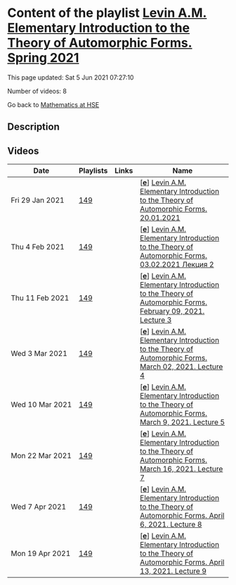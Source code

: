 # Content of the playlist [Levin A.M. Elementary Introduction to the Theory of Automorphic Forms. Spring 2021](https://youtube.com/playlist?list=PLq3E5oubNNoB2UT0AozTqswFOgpLqEy9-)

This page updated: Sat 5 Jun 2021 07:27:10

Number of videos: 8

Go back to [Mathematics at HSE](./README.md)

## Description



## Videos

|Date|Playlists|Links|Name|
|---|---|---|---|
| Fri&nbsp;29&nbsp;Jan&nbsp;2021 | [149](./playlists/149.md "Levin A.M. Elementary Introduction to the Theory of Automorphic Forms. Spring 2021") |  | [[**e**](https://studio.youtube.com/video/Ik_21HMVyWw/edit)] [Levin A.M. Elementary Introduction to the Theory of Automorphic Forms. 20.01.2021](https://youtube.com/watch?v=Ik_21HMVyWw&list=PLq3E5oubNNoB2UT0AozTqswFOgpLqEy9- "") |
| Thu&nbsp;4&nbsp;Feb&nbsp;2021 | [149](./playlists/149.md "Levin A.M. Elementary Introduction to the Theory of Automorphic Forms. Spring 2021") |  | [[**e**](https://studio.youtube.com/video/6QF1emwt5a0/edit)] [Levin A.M. Elementary Introduction to the Theory of Automorphic Forms. 03.02.2021 Лекция 2](https://youtube.com/watch?v=6QF1emwt5a0&list=PLq3E5oubNNoB2UT0AozTqswFOgpLqEy9- "") |
| Thu&nbsp;11&nbsp;Feb&nbsp;2021 | [149](./playlists/149.md "Levin A.M. Elementary Introduction to the Theory of Automorphic Forms. Spring 2021") |  | [[**e**](https://studio.youtube.com/video/JAQ2-u285KY/edit)] [Levin A.M. Elementary Introduction to the Theory of Automorphic Forms. February 09, 2021. Lecture 3](https://youtube.com/watch?v=JAQ2-u285KY&list=PLq3E5oubNNoB2UT0AozTqswFOgpLqEy9- "") |
| Wed&nbsp;3&nbsp;Mar&nbsp;2021 | [149](./playlists/149.md "Levin A.M. Elementary Introduction to the Theory of Automorphic Forms. Spring 2021") |  | [[**e**](https://studio.youtube.com/video/VLjLk92Teto/edit)] [Levin A.M. Elementary Introduction to the Theory of Automorphic Forms. March 02, 2021. Lecture 4](https://youtube.com/watch?v=VLjLk92Teto&list=PLq3E5oubNNoB2UT0AozTqswFOgpLqEy9- "") |
| Wed&nbsp;10&nbsp;Mar&nbsp;2021 | [149](./playlists/149.md "Levin A.M. Elementary Introduction to the Theory of Automorphic Forms. Spring 2021") |  | [[**e**](https://studio.youtube.com/video/PTQj3jak-dI/edit)] [Levin A.M. Elementary Introduction to the Theory of Automorphic Forms. March 9, 2021. Lecture 5](https://youtube.com/watch?v=PTQj3jak-dI&list=PLq3E5oubNNoB2UT0AozTqswFOgpLqEy9- "") |
| Mon&nbsp;22&nbsp;Mar&nbsp;2021 | [149](./playlists/149.md "Levin A.M. Elementary Introduction to the Theory of Automorphic Forms. Spring 2021") |  | [[**e**](https://studio.youtube.com/video/GJlm-6mtIck/edit)] [Levin A.M. Elementary Introduction to the Theory of Automorphic Forms. March 16, 2021. Lecture 7](https://youtube.com/watch?v=GJlm-6mtIck&list=PLq3E5oubNNoB2UT0AozTqswFOgpLqEy9- "") |
| Wed&nbsp;7&nbsp;Apr&nbsp;2021 | [149](./playlists/149.md "Levin A.M. Elementary Introduction to the Theory of Automorphic Forms. Spring 2021") |  | [[**e**](https://studio.youtube.com/video/nCPRp3_x-pg/edit)] [Levin A.M. Elementary Introduction to the Theory of Automorphic Forms. April 6, 2021. Lecture 8](https://youtube.com/watch?v=nCPRp3_x-pg&list=PLq3E5oubNNoB2UT0AozTqswFOgpLqEy9- "") |
| Mon&nbsp;19&nbsp;Apr&nbsp;2021 | [149](./playlists/149.md "Levin A.M. Elementary Introduction to the Theory of Automorphic Forms. Spring 2021") |  | [[**e**](https://studio.youtube.com/video/REorp0DnpFw/edit)] [Levin A.M. Elementary Introduction to the Theory of Automorphic Forms. April 13, 2021. Lecture 9](https://youtube.com/watch?v=REorp0DnpFw&list=PLq3E5oubNNoB2UT0AozTqswFOgpLqEy9- "MS TEAMS") |

